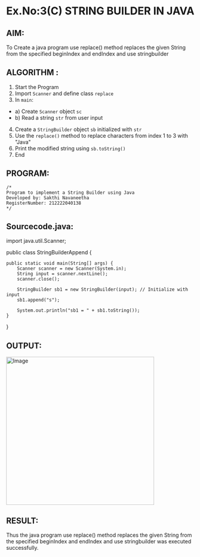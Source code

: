 # Ex.No:3(C)    STRING BUILDER IN JAVA

## AIM:
To Create a java program use replace() method replaces the given String from the specified beginIndex and endIndex and use stringbuilder

## ALGORITHM :
1.  Start the Program
2.	Import `Scanner` and define class `replace`
3.	In `main`:
-	a) Create `Scanner` object `sc`
-	b) Read a string `str` from user input
4.	Create a `StringBuilder` object `sb` initialized with `str`
5.	Use the `replace()` method to replace characters from index 1 to 3 with "Java"
6.	Print the modified string using `sb.toString()`
7.	End






## PROGRAM:
 ```
/*
Program to implement a String Builder using Java
Developed by: Sakthi Navaneetha
RegisterNumber: 212222040138
*/
```

## Sourcecode.java:

import java.util.Scanner;

public class StringBuilderAppend {

    public static void main(String[] args) {
        Scanner scanner = new Scanner(System.in);
        String input = scanner.nextLine();
        scanner.close();

        StringBuilder sb1 = new StringBuilder(input); // Initialize with input
        sb1.append("s");

        System.out.println("sb1 = " + sb1.toString());
    }
}





## OUTPUT:

<img width="396" alt="Image" src="https://github.com/user-attachments/assets/a4d4c276-cb4b-497b-9c75-2ec65537a593" />

## RESULT:
Thus the java program use replace() method replaces the given String from the specified beginIndex and endIndex and use stringbuilder was executed successfully.



